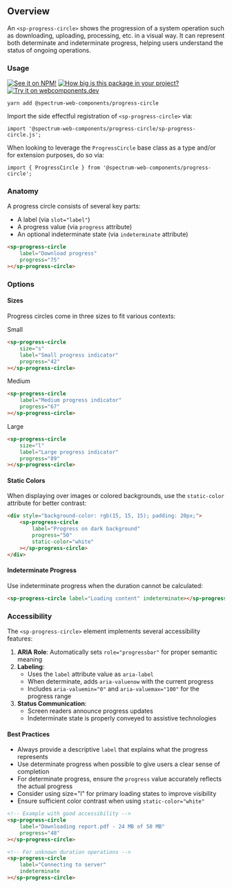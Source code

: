 ## Overview

An `<sp-progress-circle>` shows the progression of a system operation such as downloading, uploading, processing, etc. in a visual way. It can represent both determinate and indeterminate progress, helping users understand the status of ongoing operations.

### Usage

[![See it on NPM!](https://img.shields.io/npm/v/@spectrum-web-components/progress-circle?style=for-the-badge)](https://www.npmjs.com/package/@spectrum-web-components/progress-circle)
[![How big is this package in your project?](https://img.shields.io/bundlephobia/minzip/@spectrum-web-components/progress-circle?style=for-the-badge)](https://bundlephobia.com/result?p=@spectrum-web-components/progress-circle)
[![Try it on webcomponents.dev](https://img.shields.io/badge/Try%20it%20on-webcomponents.dev-green?style=for-the-badge)](https://webcomponents.dev/edit/collection/fO75441E1Q5ZlI0e9pgq/LfliuY0UocICDCBr21uy/src/index.ts)

```
yarn add @spectrum-web-components/progress-circle
```

Import the side effectful registration of `<sp-progress-circle>` via:

```
import '@spectrum-web-components/progress-circle/sp-progress-circle.js';
```

When looking to leverage the `ProgressCircle` base class as a type and/or for extension purposes, do so via:

```
import { ProgressCircle } from '@spectrum-web-components/progress-circle';
```

### Anatomy

A progress circle consists of several key parts:

- A label (via `slot="label"`)
- A progress value (via `progress` attribute)
- An optional indeterminate state (via `indeterminate` attribute)

```html
<sp-progress-circle
    label="Download progress"
    progress="75"
></sp-progress-circle>
```

### Options

#### Sizes

Progress circles come in three sizes to fit various contexts:

<sp-tabs selected="m" auto label="Size Attribute Options">
<sp-tab value="s">Small</sp-tab>
<sp-tab-panel value="s">

```html demo
<sp-progress-circle
    size="s"
    label="Small progress indicator"
    progress="42"
></sp-progress-circle>
```

</sp-tab-panel>
<sp-tab value="m">Medium</sp-tab>
<sp-tab-panel value="m">

```html demo
<sp-progress-circle
    label="Medium progress indicator"
    progress="67"
></sp-progress-circle>
```

</sp-tab-panel>
<sp-tab value="l">Large</sp-tab>
<sp-tab-panel value="l">

```html demo
<sp-progress-circle
    size="l"
    label="Large progress indicator"
    progress="89"
></sp-progress-circle>
```

</sp-tab-panel>
</sp-tabs>

#### Static Colors

When displaying over images or colored backgrounds, use the `static-color` attribute for better contrast:

```html demo
<div style="background-color: rgb(15, 15, 15); padding: 20px;">
    <sp-progress-circle
        label="Progress on dark background"
        progress="50"
        static-color="white"
    ></sp-progress-circle>
</div>
```

#### Indeterminate Progress

Use indeterminate progress when the duration cannot be calculated:

```html demo
<sp-progress-circle label="Loading content" indeterminate></sp-progress-circle>
```

### Accessibility

The `<sp-progress-circle>` element implements several accessibility features:

1. **ARIA Role**: Automatically sets `role="progressbar"` for proper semantic meaning
2. **Labeling**:
    - Uses the `label` attribute value as `aria-label`
    - When determinate, adds `aria-valuenow` with the current progress
    - Includes `aria-valuemin="0"` and `aria-valuemax="100"` for the progress range
3. **Status Communication**:
    - Screen readers announce progress updates
    - Indeterminate state is properly conveyed to assistive technologies

#### Best Practices

- Always provide a descriptive `label` that explains what the progress represents
- Use determinate progress when possible to give users a clear sense of completion
- For determinate progress, ensure the `progress` value accurately reflects the actual progress
- Consider using size="l" for primary loading states to improve visibility
- Ensure sufficient color contrast when using `static-color="white"`

```html
<!-- Example with good accessibility -->
<sp-progress-circle
    label="Downloading report.pdf - 24 MB of 50 MB"
    progress="48"
></sp-progress-circle>

<!-- For unknown duration operations -->
<sp-progress-circle
    label="Connecting to server"
    indeterminate
></sp-progress-circle>
```
